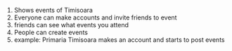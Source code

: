1. Shows events of Timisoara
2. Everyone can make accounts and invite friends to event
3. friends can see what events you attend
4. People can create events
5. example: Primaria Timisoara makes an account and starts to post events